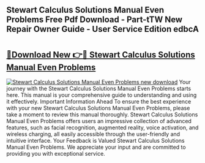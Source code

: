## Stewart Calculus Solutions Manual Even Problems Free Pdf Download - Part-tTW New Repair Owner Guide - User Service Edition edbcA

# <h2><a href="http://bc87308.oget.top/?id=Stewart+Calculus+Solutions+Manual+Even+Problems">🔗Download New 👉🔴 Stewart Calculus Solutions Manual Even Problems</a></h2>

[![Stewart Calculus Solutions Manual Even Problems new download](https://i.imgur.com/5g1atiW.png)](http://bc87308.oget.top/?id=Stewart+Calculus+Solutions+Manual+Even+Problems)
Your journey with the Stewart Calculus Solutions Manual Even Problems starts here. This manual is your comprehensive guide to understanding and using it effectively. Important Information Ahead To ensure the best experience with your new Stewart Calculus Solutions Manual Even Problems, please take a moment to review this manual thoroughly. Stewart Calculus Solutions Manual Even Problems offers users an impressive collection of advanced features, such as facial recognition, augmented reality, voice activation, and wireless charging, all easily accessible through the user-friendly and intuitive interface. Your Feedback is Valued Stewart Calculus Solutions Manual Even Problems. We appreciate your input and are committed to providing you with exceptional service.
